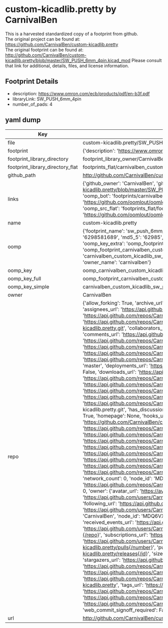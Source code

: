 # custom-kicadlib.pretty by CarnivalBen  
This is a harvested standardized copy of a footprint from github.  
The original project can be found at:  
https://github.com/CarnivalBen/custom-kicadlib.pretty  
The original footprint can be found at:
http://github.com/CarnivalBen/custom-kicadlib.pretty/blob/master/SW_PUSH_6mm_4pin.kicad_mod
Please consult that link for additional, details, files, and license information.  
## Footprint Details
* description: https://www.omron.com/ecb/products/pdf/en-b3f.pdf  
* libraryLink: SW_PUSH_6mm_4pin  
* number_of_pads: 4  
## yaml dump  
| Key | Value |  
| --- | --- |  
| file | custom-kicadlib.pretty/SW_PUSH_6mm_4pin.kicad_mod |  
| footprint | {'description': 'https://www.omron.com/ecb/products/pdf/en-b3f.pdf', 'libraryLink': 'SW_PUSH_6mm_4pin', 'number_of_pads': 4} |  
| footprint_library_directory | footprint_library_owner/CarnivalBen_custom-kicadlib.pretty |  
| footprint_library_directory_flat | footprints_flat/carnivalben_custom_kicadlib_sw_push_6mm_4pin/working |  
| github_path | http://github.com/CarnivalBen/custom-kicadlib.pretty/blob/master/SW_PUSH_6mm_4pin.kicad_mod |  
| links | {'github_owner': 'CarnivalBen', 'github_repo_name': 'custom-kicadlib.pretty', 'github_src': 'http://github.com/CarnivalBen/custom-kicadlib.pretty/blob/master/SW_PUSH_6mm_4pin.kicad_mod', 'github_src_repo': 'https://github.com/CarnivalBen/custom-kicadlib.pretty', 'oomp_bot': 'footprints/carnivalben_custom_kicadlib_sw_push_6mm_4pin/working', 'oomp_bot_github': 'https://github.com/oomlout/oomlout_oomp_footprint_bot/tree/main/footprints/carnivalben_custom_kicadlib_sw_push_6mm_4pin/working', 'oomp_src_flat': 'footprints_flat/footprints_flat/carnivalben_custom_kicadlib_sw_push_6mm_4pin/working', 'oomp_src_flat_github': 'https://github.com/oomlout/oomlout_oomp_footprint_src/tree/main/footprints_flat/carnivalben_custom_kicadlib_sw_push_6mm_4pin/working'} |  
| name | custom-kicadlib.pretty |  
| oomp | {'footprint_name': 'sw_push_6mm_4pin', 'library_name': 'custom_kicadlib', 'md5': '629858168982c2e03dfea533e351684f', 'md5_10': '6298581689', 'md5_5': '62985', 'md5_6': '629858', 'oomp_key': 'oomp_carnivalben_custom_kicadlib_sw_push_6mm_4pin', 'oomp_key_extra': 'oomp_footprint_carnivalben_custom_kicadlib_sw_push_6mm_4pin', 'oomp_key_full': 'oomp_footprint_carnivalben_custom_kicadlib_sw_push_6mm_4pin_629858', 'oomp_key_simple': 'carnivalben_custom_kicadlib_sw_push_6mm_4pin', 'original_filename': 'custom-kicadlib.pretty/SW_PUSH_6mm_4pin.kicad_mod', 'owner_name': 'carnivalben'} |  
| oomp_key | oomp_carnivalben_custom_kicadlib_sw_push_6mm_4pin |  
| oomp_key_full | oomp_footprint_carnivalben_custom_kicadlib_sw_push_6mm_4pin |  
| oomp_key_simple | carnivalben_custom_kicadlib_sw_push_6mm_4pin |  
| owner | CarnivalBen |  
| repo | {'allow_forking': True, 'archive_url': 'https://api.github.com/repos/CarnivalBen/custom-kicadlib.pretty/{archive_format}{/ref}', 'archived': False, 'assignees_url': 'https://api.github.com/repos/CarnivalBen/custom-kicadlib.pretty/assignees{/user}', 'blobs_url': 'https://api.github.com/repos/CarnivalBen/custom-kicadlib.pretty/git/blobs{/sha}', 'branches_url': 'https://api.github.com/repos/CarnivalBen/custom-kicadlib.pretty/branches{/branch}', 'clone_url': 'https://github.com/CarnivalBen/custom-kicadlib.pretty.git', 'collaborators_url': 'https://api.github.com/repos/CarnivalBen/custom-kicadlib.pretty/collaborators{/collaborator}', 'comments_url': 'https://api.github.com/repos/CarnivalBen/custom-kicadlib.pretty/comments{/number}', 'commits_url': 'https://api.github.com/repos/CarnivalBen/custom-kicadlib.pretty/commits{/sha}', 'compare_url': 'https://api.github.com/repos/CarnivalBen/custom-kicadlib.pretty/compare/{base}...{head}', 'contents_url': 'https://api.github.com/repos/CarnivalBen/custom-kicadlib.pretty/contents/{+path}', 'contributors_url': 'https://api.github.com/repos/CarnivalBen/custom-kicadlib.pretty/contributors', 'created_at': '2018-08-02T14:46:36Z', 'default_branch': 'master', 'deployments_url': 'https://api.github.com/repos/CarnivalBen/custom-kicadlib.pretty/deployments', 'description': None, 'disabled': False, 'downloads_url': 'https://api.github.com/repos/CarnivalBen/custom-kicadlib.pretty/downloads', 'events_url': 'https://api.github.com/repos/CarnivalBen/custom-kicadlib.pretty/events', 'fork': False, 'forks': 0, 'forks_count': 0, 'forks_url': 'https://api.github.com/repos/CarnivalBen/custom-kicadlib.pretty/forks', 'full_name': 'CarnivalBen/custom-kicadlib.pretty', 'git_commits_url': 'https://api.github.com/repos/CarnivalBen/custom-kicadlib.pretty/git/commits{/sha}', 'git_refs_url': 'https://api.github.com/repos/CarnivalBen/custom-kicadlib.pretty/git/refs{/sha}', 'git_tags_url': 'https://api.github.com/repos/CarnivalBen/custom-kicadlib.pretty/git/tags{/sha}', 'git_url': 'git://github.com/CarnivalBen/custom-kicadlib.pretty.git', 'has_discussions': False, 'has_downloads': True, 'has_issues': True, 'has_pages': False, 'has_projects': True, 'has_wiki': True, 'homepage': None, 'hooks_url': 'https://api.github.com/repos/CarnivalBen/custom-kicadlib.pretty/hooks', 'html_url': 'https://github.com/CarnivalBen/custom-kicadlib.pretty', 'id': 143307941, 'is_template': False, 'issue_comment_url': 'https://api.github.com/repos/CarnivalBen/custom-kicadlib.pretty/issues/comments{/number}', 'issue_events_url': 'https://api.github.com/repos/CarnivalBen/custom-kicadlib.pretty/issues/events{/number}', 'issues_url': 'https://api.github.com/repos/CarnivalBen/custom-kicadlib.pretty/issues{/number}', 'keys_url': 'https://api.github.com/repos/CarnivalBen/custom-kicadlib.pretty/keys{/key_id}', 'labels_url': 'https://api.github.com/repos/CarnivalBen/custom-kicadlib.pretty/labels{/name}', 'language': None, 'languages_url': 'https://api.github.com/repos/CarnivalBen/custom-kicadlib.pretty/languages', 'license': None, 'merges_url': 'https://api.github.com/repos/CarnivalBen/custom-kicadlib.pretty/merges', 'milestones_url': 'https://api.github.com/repos/CarnivalBen/custom-kicadlib.pretty/milestones{/number}', 'mirror_url': None, 'name': 'custom-kicadlib.pretty', 'network_count': 0, 'node_id': 'MDEwOlJlcG9zaXRvcnkxNDMzMDc5NDE=', 'notifications_url': 'https://api.github.com/repos/CarnivalBen/custom-kicadlib.pretty/notifications{?since,all,participating}', 'open_issues': 0, 'open_issues_count': 0, 'owner': {'avatar_url': 'https://avatars.githubusercontent.com/u/3448911?v=4', 'events_url': 'https://api.github.com/users/CarnivalBen/events{/privacy}', 'followers_url': 'https://api.github.com/users/CarnivalBen/followers', 'following_url': 'https://api.github.com/users/CarnivalBen/following{/other_user}', 'gists_url': 'https://api.github.com/users/CarnivalBen/gists{/gist_id}', 'gravatar_id': '', 'html_url': 'https://github.com/CarnivalBen', 'id': 3448911, 'login': 'CarnivalBen', 'node_id': 'MDQ6VXNlcjM0NDg5MTE=', 'organizations_url': 'https://api.github.com/users/CarnivalBen/orgs', 'received_events_url': 'https://api.github.com/users/CarnivalBen/received_events', 'repos_url': 'https://api.github.com/users/CarnivalBen/repos', 'site_admin': False, 'starred_url': 'https://api.github.com/users/CarnivalBen/starred{/owner}{/repo}', 'subscriptions_url': 'https://api.github.com/users/CarnivalBen/subscriptions', 'type': 'User', 'url': 'https://api.github.com/users/CarnivalBen'}, 'private': False, 'pulls_url': 'https://api.github.com/repos/CarnivalBen/custom-kicadlib.pretty/pulls{/number}', 'pushed_at': '2018-08-02T14:47:35Z', 'releases_url': 'https://api.github.com/repos/CarnivalBen/custom-kicadlib.pretty/releases{/id}', 'size': 1, 'ssh_url': 'git@github.com:CarnivalBen/custom-kicadlib.pretty.git', 'stargazers_count': 0, 'stargazers_url': 'https://api.github.com/repos/CarnivalBen/custom-kicadlib.pretty/stargazers', 'statuses_url': 'https://api.github.com/repos/CarnivalBen/custom-kicadlib.pretty/statuses/{sha}', 'subscribers_count': 1, 'subscribers_url': 'https://api.github.com/repos/CarnivalBen/custom-kicadlib.pretty/subscribers', 'subscription_url': 'https://api.github.com/repos/CarnivalBen/custom-kicadlib.pretty/subscription', 'svn_url': 'https://github.com/CarnivalBen/custom-kicadlib.pretty', 'tags_url': 'https://api.github.com/repos/CarnivalBen/custom-kicadlib.pretty/tags', 'teams_url': 'https://api.github.com/repos/CarnivalBen/custom-kicadlib.pretty/teams', 'temp_clone_token': None, 'topics': [], 'trees_url': 'https://api.github.com/repos/CarnivalBen/custom-kicadlib.pretty/git/trees{/sha}', 'updated_at': '2018-08-02T14:47:36Z', 'url': 'https://api.github.com/repos/CarnivalBen/custom-kicadlib.pretty', 'visibility': 'public', 'watchers': 0, 'watchers_count': 0, 'web_commit_signoff_required': False} |  
| url | http://github.com/CarnivalBen/custom-kicadlib.pretty |  

